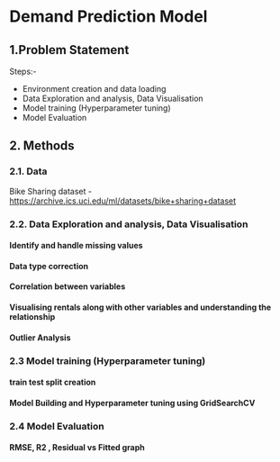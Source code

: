 # Demand Prediction Model #

## 1.Problem Statement ##
 Steps:-

* Environment creation and data loading
* Data Exploration and analysis, Data Visualisation 
* Model training (Hyperparameter tuning)
* Model Evaluation

## 2. Methods

### 2.1. Data
Bike Sharing dataset - https://archive.ics.uci.edu/ml/datasets/bike+sharing+dataset

### 2.2. Data Exploration and analysis, Data Visualisation 

#### Identify and handle missing values ####

#### Data type correction ####

#### Correlation between variables ####

#### Visualising rentals along with other variables and understanding the relationship ####

#### Outlier Analysis ####

### 2.3 Model training (Hyperparameter tuning)

#### train test split creation ####
#### Model Building and Hyperparameter tuning using GridSearchCV ####

### 2.4 Model Evaluation 
#### RMSE, R2 , Residual vs Fitted graph








